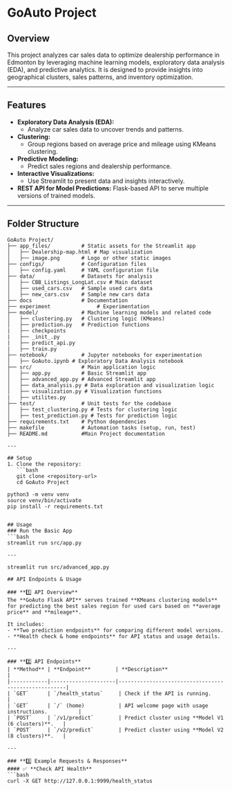 # GoAuto Project

## Overview
This project analyzes car sales data to optimize dealership performance in Edmonton by leveraging machine learning models, exploratory data analysis (EDA), and predictive analytics. It is designed to provide insights into geographical clusters, sales patterns, and inventory optimization.

---

## Features
- **Exploratory Data Analysis (EDA):**
  - Analyze car sales data to uncover trends and patterns.
- **Clustering:**
  - Group regions based on average price and mileage using KMeans clustering.
- **Predictive Modeling:**
  - Predict sales regions and dealership performance.
- **Interactive Visualizations:**
  - Use Streamlit to present data and insights interactively.
- **REST API for Model Predictions:**
Flask-based API to serve multiple versions of trained models.


---

## Folder Structure
```plaintext
GoAuto Project/
├── app_files/          # Static assets for the Streamlit app
│   ├── Dealership-map.html # Map visualization
│   ├── image.png       # Logo or other static images
├── configs/            # Configuration files
│   ├── config.yaml     # YAML configuration file
├── data/               # Datasets for analysis
│   ├── CBB_Listings_LongLat.csv # Main dataset
│   ├── used_cars.csv   # Sample used cars data
│   ├── new_cars.csv    # Sample new cars data
├── docs                # Documentation
├── experiment               # Experimentation
├── model/              # Machine learning models and related code
│   ├── clustering.py   # Clustering logic (KMeans)
│   ├── prediction.py   # Prediction functions
|   ├── checkpoints
|   ├── _init_.py
|   ├── predict_api.py
|   ├── train.py
├── notebook/           # Jupyter notebooks for experimentation
│   ├── GoAuto.ipynb # Exploratory Data Analysis notebook
├── src/                # Main application logic
│   ├── app.py          # Basic Streamlit app
│   ├── advanced_app.py # Advanced Streamlit app
│   ├── data_analysis.py # Data exploration and visualization logic
│   ├── visualization.py # Visualization functions
|   ├── utilites.py
├── test/               # Unit tests for the codebase
│   ├── test_clustering.py # Tests for clustering logic
│   ├── test_prediction.py # Tests for prediction logic
├── requirements.txt    # Python dependencies
├── makefile            # Automation tasks (setup, run, test)
├── README.md           #Main Project documentation

---

## Setup
1. Clone the repository:
   ```bash
   git clone <repository-url>
   cd GoAuto Project

python3 -m venv venv
source venv/bin/activate
pip install -r requirements.txt


## Usage
### Run the Basic App
```bash
streamlit run src/app.py

---

streamlit run src/advanced_app.py

## API Endpoints & Usage

### **1️⃣ API Overview**
The **GoAuto Flask API** serves trained **KMeans clustering models** for predicting the best sales region for used cars based on **average price** and **mileage**. 

It includes:
- **Two prediction endpoints** for comparing different model versions.
- **Health check & home endpoints** for API status and usage details.

---

### **2️⃣ API Endpoints**
| **Method** | **Endpoint**        | **Description**                                     |
|------------|---------------------|-----------------------------------------------------|
| `GET`      | `/health_status`     | Check if the API is running.                       |
| `GET`      | `/` (home)           | API welcome page with usage instructions.          |
| `POST`     | `/v1/predict`        | Predict cluster using **Model V1 (6 clusters)**.   |
| `POST`     | `/v2/predict`        | Predict cluster using **Model V2 (8 clusters)**.   |

---

### **3️⃣ Example Requests & Responses**
#### ✅ **Check API Health**
```bash
curl -X GET http://127.0.0.1:9999/health_status

